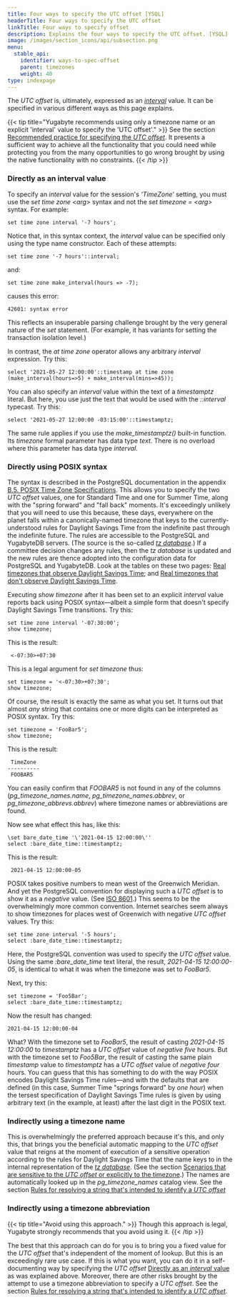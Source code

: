```yaml
---
title: Four ways to specify the UTC offset [YSQL]
headerTitle: Four ways to specify the UTC offset
linkTitle: Four ways to specify offset
description: Explains the four ways to specify the UTC offset. [YSQL]
image: /images/section_icons/api/subsection.png
menu:
  stable_api:
    identifier: ways-to-spec-offset
    parent: timezones
    weight: 40
type: indexpage
---
```


The  _UTC offset_ is, ultimately, expressed as an [_interval_](../../date-time-data-types-semantics/type-interval/) value. It can be specified in various different ways as this page explains.

{{< tip title="Yugabyte recommends using only a timezone name or an explicit 'interval' value to specify the 'UTC offset'." >}}
See the section [Recommended practice for specifying the _UTC offset_](../recommendation/). It presents a sufficient way to achieve all the functionality that you could need while protecting you from the many opportunities to go wrong brought by using the native functionality with no constraints.
{{< /tip >}}

### Directly as an interval value

To specify an _interval_ value for the session's _'TimeZone'_ setting, you must use the _set time zone \<arg\>_ syntax and not the _set timezone = \<arg\>_ syntax. For example:

```plpgsql
set time zone interval '-7 hours';
```

Notice that, in this syntax context, the _interval_ value can be specified only using the type name constructor. Each of these attempts:

```plpgsql
set time zone '-7 hours'::interval;
```

and:

```plpgsql
set time zone make_interval(hours => -7);
```

causes this error:

```output
42601: syntax error
```

This reflects an insuperable parsing challenge brought by the very general nature of the _set_ statement. (For example, it has variants for setting the transaction isolation level.)

In contrast, the _at time zone_ operator allows any arbitrary _interval_ expression. Try this:

```plpgsql
select '2021-05-27 12:00:00'::timestamp at time zone (make_interval(hours=>5) + make_interval(mins=>45));
```

You can also specify an _interval_ value within the text of a _timestamptz_ literal. But here, you use just the text that would be used with the _::interval_ typecast. Try this:

```plpgsql
select '2021-05-27 12:00:00 -03:15:00'::timestamptz;
```
The same rule applies if you use the _make_timestamptz()_ built-in function. Its _timezone_ formal parameter has data type _text_. There is no overload where this parameter has data type _interval_.

### Directly using POSIX syntax

The syntax is described in the PostgreSQL documentation in the appendix [B.5. POSIX Time Zone Specifications](https://www.postgresql.org/docs/11/datetime-posix-timezone-specs.html). This allows you to specify the two _UTC offset_ values, one for Standard Time and one for Summer Time, along with the "spring forward" and "fall back" moments. It's exceedingly unlikely that you will need to use this because, these days, everywhere on the planet falls within a canonically-named timezone that keys to the currently-understood rules for Daylight Savings Time from the indefinite past through the indefinite future. The rules are accessible to the PostgreSQL and YugabyteDB servers. (The source is the so-called _[tz&nbsp;database](https://en.wikipedia.org/wiki/Tz_database)_.) If a committee decision changes any rules, then the _tz&nbsp;database_ is updated and the new rules are thence adopted into the configuration data for PostgreSQL and YugabyteDB. Look at the tables on these two pages: [Real timezones that observe Daylight Savings Time](../extended-timezone-names/canonical-real-country-with-dst/); and [Real timezones that don't observe Daylight Savings Time](../extended-timezone-names/canonical-real-country-no-dst/).

Executing _show timezone_ after it has been set to an explicit _interval_ value reports back using POSIX syntax—albeit a simple form that doesn't specify Daylight Savings Time transitions. Try this:

```plpgsql
set time zone interval '-07:30:00';
show timezone;
```

This is the result:

```output
 <-07:30>+07:30
```

This is a legal argument for _set timezone_ thus:

```plpgsql
set timezone = '<-07:30>+07:30';
show timezone;
```

Of course, the result is exactly the same as what you set. It turns out that almost _any_ string that contains one or more digits can be interpreted as POSIX syntax. Try this:

```plpgsql
set timezone = 'FooBar5';
show timezone;
```

This is the result:

```output
 TimeZone
----------
 FOOBAR5
```

You can easily confirm that _FOOBAR5_ is not found in any of the columns (_pg_timezone_names.name_, _pg_timezone_names.abbrev_, or _pg_timezone_abbrevs.abbrev_) where timezone names or abbreviations are found.

Now see what effect this has, like this:

```plpgsql
\set bare_date_time '\'2021-04-15 12:00:00\''
select :bare_date_time::timestamptz;
```

This is the result:

```output
 2021-04-15 12:00:00-05
```

POSIX takes positive numbers to mean west of the Greenwich Meridian. And yet the PostgreSQL convention for displaying such a _UTC offset_ is to show it as a _negative_ value. (See [ISO 8601](https://en.wikipedia.org/wiki/ISO_8601).) This seems to be the overwhelmingly more common convention. Internet searches seem always to show timezones for places west of Greenwich with negative _UTC offset_ values. Try this:

```plpgsql
set time zone interval '-5 hours';
select :bare_date_time::timestamptz;
```

Here, the PostgreSQL convention was used to specify the _UTC offset_ value. Using the same _:bare_date_time_ text literal, the result, _2021-04-15 12:00:00-05_, is identical to what it was when the timezone was set to _FooBar5_.

Next, try this:

```plpgsql
set timezone = 'Foo5Bar';
select :bare_date_time::timestamptz;
```

Now the result has changed:

```output
2021-04-15 12:00:00-04
```

What? With the timezone set to _FooBar5_, the result of casting _2021-04-15 12:00:00_ to _timestamptz_ has a _UTC offset_ value of _negative five_ hours. But with the timezone set to _Foo5Bar_, the result of casting the same plain _timestamp_ value to _timestamptz_ has a _UTC offset_ value of _negative four_ hours. You can guess that this has something to do with the way POSIX encodes Daylight Savings Time rules—and with the defaults that are defined (in this case, Summer Time "springs forward" by _one hour_) when the tersest specification of Daylight Savings Time rules is given by using arbitrary text (in the example, at least) after the last digit in the POSIX text.

### Indirectly using a timezone name

This is overwhelmingly the preferred approach because it's this, and only this, that brings you the beneficial automatic mapping to the _UTC offset_ value that reigns at the moment of execution of a sensitive operation according to the rules for Daylight Savings Time that the name keys to in the internal representation of the [_tz database_](https://en.wikipedia.org/wiki/Tz_database).  (See the section [Scenarios that are sensitive to the _UTC offset_ or explicitly to the timezone](../timezone-sensitive-operations/).) The names are automatically looked up in the _pg_timezone_names_ catalog view. See the section [Rules for resolving a string that's intended to identify a _UTC offset_](./name-res-rules/)

### Indirectly using a timezone abbreviation

{{< tip title="Avoid using this approach." >}}
Though this approach is legal, Yugabyte strongly recommends that you avoid using it.
{{< /tip >}}

The best that this approach can do for you is to bring you a fixed value for the _UTC offset_ that's independent of the moment of lookup. But this is an exceedingly rare use case. If this is what you want, you can do it in a self-documenting way by specifying the _UTC offset_ [Directly as an _interval_ value](#directly-as-an-interval-value) as was explained above. Moreover, there are other risks brought by the attempt to use a timezone abbreviation to specify a _UTC offset_. See the section [Rules for resolving a string that's intended to identify a _UTC offset_](./name-res-rules/).
